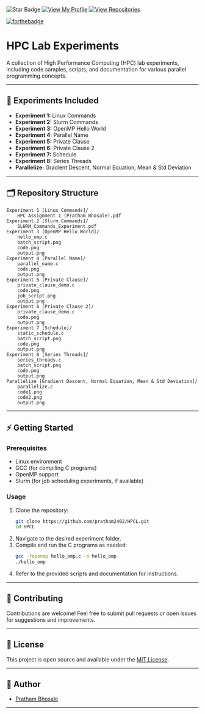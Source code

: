 ![Star Badge](https://img.shields.io/static/v1?label=%F0%9F%8C%9F&message=If%20Useful&style=style=flat&color=BC4E99)
[![View My Profile](https://img.shields.io/badge/View-My_Profile-green?logo=GitHub)](https://github.com/pratham2402)
[![View Repositories](https://img.shields.io/badge/View-My_Repositories-blue?logo=GitHub)](https://github.com/pratham2402?tab=repositories)

[![forthebadge](https://forthebadge.com/images/badges/made-with-c.svg)](https://forthebadge.com)

# HPC Lab Experiments

A collection of High Performance Computing (HPC) lab experiments, including code samples, scripts, and documentation for various parallel programming concepts.

---

## 🚀 Experiments Included

 - **Experiment 1:** Linux Commands
 - **Experiment 2:** Slurm Commands
 - **Experiment 3:** OpenMP Hello World
 - **Experiment 4:** Parallel Name
 - **Experiment 5:** Private Clause
 - **Experiment 6:** Private Clause 2
 - **Experiment 7:** Schedule
 - **Experiment 8:** Series Threads
 - **Parallelize:** Gradient Descent, Normal Equation, Mean & Std Deviation

---

## 🗂️ Repository Structure

```
Experiment 1 [Linux Commands]/
    HPC Assignment 1 (Pratham Bhosale).pdf
Experiment 2 [Slurm Commands]/
    SLURM_Commands_Experiment.pdf
Experiment 3 [OpenMP Hello World]/
    hello_omp.c
    batch_script.png
    code.png
    output.png
Experiment 4 [Parallel Name]/
    parallel_name.c
    code.png
    output.png
Experiment 5 [Private Clause]/
    private_clause_demo.c
    code.png
    job_script.png
    output.png
Experiment 6 [Private Clause 2]/
    private_clause_demo.c
    code.png
    output.png
Experiment 7 [Schedule]/
    static_schedule.c
    batch_script.png
    code.png
    output.png
Experiment 8 [Series Threads]/
    series_threads.c
    batch_script.png
    code.png
    output.png
Parallelize [Gradient Descent, Normal Equation, Mean & Std Deviation]/
    parallelize.c
    code1.png
    code2.png
    output.png
```

---

## ⚡ Getting Started

### Prerequisites

- Linux environment
- GCC (for compiling C programs)
- OpenMP support
- Slurm (for job scheduling experiments, if available)

### Usage

1. Clone the repository:
   ```bash
   git clone https://github.com/pratham2402/HPCL.git
   cd HPCL
   ```
2. Navigate to the desired experiment folder.
3. Compile and run the C programs as needed:
   ```bash
   gcc -fopenmp hello_omp.c -o hello_omp
   ./hello_omp
   ```
4. Refer to the provided scripts and documentation for instructions.

---

## 🤝 Contributing

Contributions are welcome! Feel free to submit pull requests or open issues for suggestions and improvements.

---

## 📄 License

This project is open source and available under the [MIT License](LICENSE).

---

## 🙌 Author

- [Pratham Bhosale](https://github.com/pratham2402)

---
